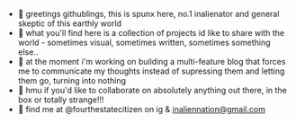 - 🖖 greetings githublings, this is spunx here, no.1 inalienator and general skeptic of this earthly world
- 👀 what you'll find here is a collection of projects id like to share with the world - sometimes visual, sometimes written, sometimes something else..
- 🌱 at the moment i'm working on building a multi-feature blog that forces me to communicate my thoughts instead of supressing them and letting them go, turning into nothing
- 💞️ hmu if you'd like to collaborate on absolutely anything out there, in the box or totally strange!!!
- 🫶 find me at @fourthestatecitizen on ig & inaliennation@gmail.com


<!---
spunxUnltd/spunxUnltd is a ✨ special ✨ repository because its `README.md` (this file) appears on your GitHub profile.
You can click the Preview link to take a look at your changes.
--->
